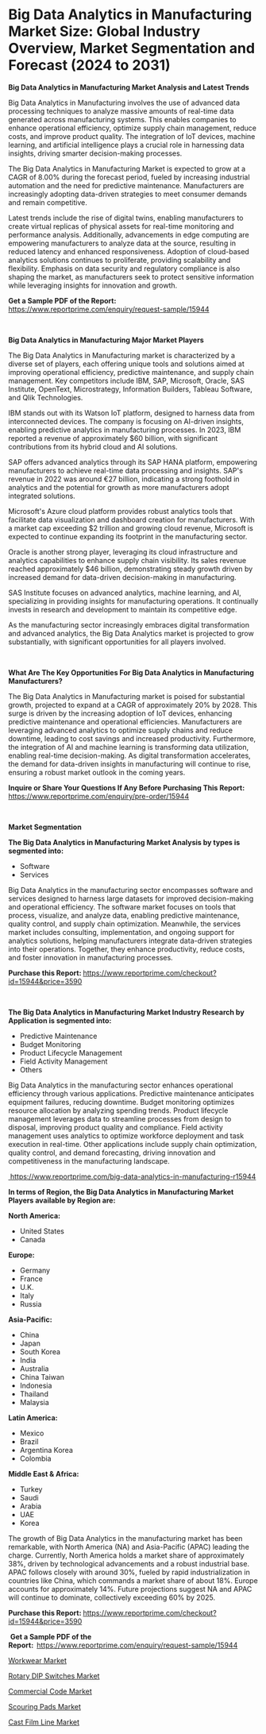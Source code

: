 <p><h1>Big Data Analytics in Manufacturing Market Size: Global Industry Overview, Market Segmentation and Forecast (2024 to 2031)</h1></p><p><strong>Big Data Analytics in Manufacturing Market Analysis and Latest Trends</strong></p>
<p><p>Big Data Analytics in Manufacturing involves the use of advanced data processing techniques to analyze massive amounts of real-time data generated across manufacturing systems. This enables companies to enhance operational efficiency, optimize supply chain management, reduce costs, and improve product quality. The integration of IoT devices, machine learning, and artificial intelligence plays a crucial role in harnessing data insights, driving smarter decision-making processes.</p><p>The Big Data Analytics in Manufacturing Market is expected to grow at a CAGR of 8.00% during the forecast period, fueled by increasing industrial automation and the need for predictive maintenance. Manufacturers are increasingly adopting data-driven strategies to meet consumer demands and remain competitive. </p><p>Latest trends include the rise of digital twins, enabling manufacturers to create virtual replicas of physical assets for real-time monitoring and performance analysis. Additionally, advancements in edge computing are empowering manufacturers to analyze data at the source, resulting in reduced latency and enhanced responsiveness. Adoption of cloud-based analytics solutions continues to proliferate, providing scalability and flexibility. Emphasis on data security and regulatory compliance is also shaping the market, as manufacturers seek to protect sensitive information while leveraging insights for innovation and growth.</p></p>
<p><strong>Get a Sample PDF of the Report:&nbsp;</strong> <a href="https://www.reportprime.com/enquiry/request-sample/15944?utm_campaign=1766&utm_medium=2&utm_source=Github&utm_content=ia&utm_term=25122024&utm_id=big-data-analytics-in-manufacturing">https://www.reportprime.com/enquiry/request-sample/15944</a></p>
<p>&nbsp;</p>
<p><strong>Big Data Analytics in Manufacturing Major Market Players</strong></p>
<p><p>The Big Data Analytics in Manufacturing market is characterized by a diverse set of players, each offering unique tools and solutions aimed at improving operational efficiency, predictive maintenance, and supply chain management. Key competitors include IBM, SAP, Microsoft, Oracle, SAS Institute, OpenText, Microstrategy, Information Builders, Tableau Software, and Qlik Technologies.</p><p>IBM stands out with its Watson IoT platform, designed to harness data from interconnected devices. The company is focusing on AI-driven insights, enabling predictive analytics in manufacturing processes. In 2023, IBM reported a revenue of approximately $60 billion, with significant contributions from its hybrid cloud and AI solutions.</p><p>SAP offers advanced analytics through its SAP HANA platform, empowering manufacturers to achieve real-time data processing and insights. SAP's revenue in 2022 was around €27 billion, indicating a strong foothold in analytics and the potential for growth as more manufacturers adopt integrated solutions.</p><p>Microsoft's Azure cloud platform provides robust analytics tools that facilitate data visualization and dashboard creation for manufacturers. With a market cap exceeding $2 trillion and growing cloud revenue, Microsoft is expected to continue expanding its footprint in the manufacturing sector.</p><p>Oracle is another strong player, leveraging its cloud infrastructure and analytics capabilities to enhance supply chain visibility. Its sales revenue reached approximately $46 billion, demonstrating steady growth driven by increased demand for data-driven decision-making in manufacturing.</p><p>SAS Institute focuses on advanced analytics, machine learning, and AI, specializing in providing insights for manufacturing operations. It continually invests in research and development to maintain its competitive edge.</p><p>As the manufacturing sector increasingly embraces digital transformation and advanced analytics, the Big Data Analytics market is projected to grow substantially, with significant opportunities for all players involved.</p></p>
<p>&nbsp;</p>
<p><strong>What Are The Key Opportunities For Big Data Analytics in Manufacturing Manufacturers?</strong></p>
<p><p>The Big Data Analytics in Manufacturing market is poised for substantial growth, projected to expand at a CAGR of approximately 20% by 2028. This surge is driven by the increasing adoption of IoT devices, enhancing predictive maintenance and operational efficiencies. Manufacturers are leveraging advanced analytics to optimize supply chains and reduce downtime, leading to cost savings and increased productivity. Furthermore, the integration of AI and machine learning is transforming data utilization, enabling real-time decision-making. As digital transformation accelerates, the demand for data-driven insights in manufacturing will continue to rise, ensuring a robust market outlook in the coming years.</p></p>
<p><strong>Inquire or Share Your Questions If Any Before Purchasing This Report:</strong> <a href="https://www.reportprime.com/enquiry/pre-order/15944?utm_campaign=1766&utm_medium=2&utm_source=Github&utm_content=ia&utm_term=25122024&utm_id=big-data-analytics-in-manufacturing">https://www.reportprime.com/enquiry/pre-order/15944</a></p>
<p>&nbsp;</p>
<p><strong>Market Segmentation</strong></p>
<p><strong>The Big Data Analytics in Manufacturing Market Analysis by types is segmented into:</strong></p>
<p><ul><li>Software</li><li>Services</li></ul></p>
<p><p>Big Data Analytics in the manufacturing sector encompasses software and services designed to harness large datasets for improved decision-making and operational efficiency. The software market focuses on tools that process, visualize, and analyze data, enabling predictive maintenance, quality control, and supply chain optimization. Meanwhile, the services market includes consulting, implementation, and ongoing support for analytics solutions, helping manufacturers integrate data-driven strategies into their operations. Together, they enhance productivity, reduce costs, and foster innovation in manufacturing processes.</p></p>
<p><strong>Purchase this Report:&nbsp;</strong><a href="https://www.reportprime.com/checkout?id=15944&price=3590&utm_campaign=1766&utm_medium=2&utm_source=Github&utm_content=ia&utm_term=25122024&utm_id=big-data-analytics-in-manufacturing">https://www.reportprime.com/checkout?id=15944&price=3590</a></p>
<p>&nbsp;</p>
<p><strong>The Big Data Analytics in Manufacturing Market Industry Research by Application is segmented into:</strong></p>
<p><ul><li>Predictive Maintenance</li><li>Budget Monitoring</li><li>Product Lifecycle Management</li><li>Field Activity Management</li><li>Others</li></ul></p>
<p><p>Big Data Analytics in the manufacturing sector enhances operational efficiency through various applications. Predictive maintenance anticipates equipment failures, reducing downtime. Budget monitoring optimizes resource allocation by analyzing spending trends. Product lifecycle management leverages data to streamline processes from design to disposal, improving product quality and compliance. Field activity management uses analytics to optimize workforce deployment and task execution in real-time. Other applications include supply chain optimization, quality control, and demand forecasting, driving innovation and competitiveness in the manufacturing landscape.</p></p>
<p><a href="https://www.reportprime.com/big-data-analytics-in-manufacturing-r15944?utm_campaign=1766&utm_medium=2&utm_source=Github&utm_content=ia&utm_term=25122024&utm_id=big-data-analytics-in-manufacturing">&nbsp;https://www.reportprime.com/big-data-analytics-in-manufacturing-r15944</a></p>
<p><strong>In terms of Region, the Big Data Analytics in Manufacturing Market Players available by Region are:</strong></p>
<p>
    <p> <strong> North America: </strong>
        <ul>
            <li>United States</li>
            <li>Canada</li>
        </ul>
        </p> 
    <p> <strong> Europe: </strong>
        <ul>
            <li>Germany</li>
            <li>France</li>
            <li>U.K.</li>
            <li>Italy</li>
            <li>Russia</li>
        </ul>
        </p> 
    <p> <strong> Asia-Pacific: </strong>
        <ul>
            <li>China</li>
            <li>Japan</li>
            <li>South Korea</li>
            <li>India</li>
            <li>Australia</li>
            <li>China Taiwan</li>
            <li>Indonesia</li>
            <li>Thailand</li>
            <li>Malaysia</li>
        </ul>
        </p> 
    <p> <strong> Latin America: </strong>
        <ul>
            <li>Mexico</li>
            <li>Brazil</li>
            <li>Argentina Korea</li>
            <li>Colombia</li>
        </ul>
        </p> 
    <p> <strong> Middle East & Africa: </strong>
        <ul>
            <li>Turkey</li>
            <li>Saudi</li>
            <li>Arabia</li>
            <li>UAE</li>
            <li>Korea</li>
        </ul>
    </p>
    </p>
<p><p>The growth of Big Data Analytics in the manufacturing market has been remarkable, with North America (NA) and Asia-Pacific (APAC) leading the charge. Currently, North America holds a market share of approximately 38%, driven by technological advancements and a robust industrial base. APAC follows closely with around 30%, fueled by rapid industrialization in countries like China, which commands a market share of about 18%. Europe accounts for approximately 14%. Future projections suggest NA and APAC will continue to dominate, collectively exceeding 60% by 2025.</p></p>
<p><strong>Purchase this Report: </strong><a href="https://www.reportprime.com/checkout?id=15944&price=3590&utm_campaign=1766&utm_medium=2&utm_source=Github&utm_content=ia&utm_term=25122024&utm_id=big-data-analytics-in-manufacturing">https://www.reportprime.com/checkout?id=15944&price=3590</a></p>
<p>&nbsp;<strong>Get a Sample PDF of the Report:&nbsp;&nbsp;</strong><a href="https://www.reportprime.com/enquiry/request-sample/15944?utm_campaign=1766&utm_medium=2&utm_source=Github&utm_content=ia&utm_term=25122024&utm_id=big-data-analytics-in-manufacturing">https://www.reportprime.com/enquiry/request-sample/15944</a></p>
<p><strong></strong></p>
<p><p><a href="https://www.linkedin.com/pulse/revenue-forecast-workwear-industry-109-cagr-from-2024-lrbyc?utm_campaign=1766&utm_medium=2&utm_source=Github&utm_content=ia&utm_term=25122024&utm_id=big-data-analytics-in-manufacturing">Workwear Market</a></p><p><a href="https://www.linkedin.com/pulse/focus-rotary-dip-switches-market-trends-metrics-sales-size-growing-f9fje?utm_campaign=1766&utm_medium=2&utm_source=Github&utm_content=ia&utm_term=25122024&utm_id=big-data-analytics-in-manufacturing">Rotary DIP Switches Market</a></p><p><a href="https://www.linkedin.com/pulse/commercial-code-market-report-projected-111-cagr-key-insights-8aekc?utm_campaign=1766&utm_medium=2&utm_source=Github&utm_content=ia&utm_term=25122024&utm_id=big-data-analytics-in-manufacturing">Commercial Code Market</a></p><p><a href="https://www.linkedin.com/pulse/scouring-pads-market-study-report-includinginformation-size-asjnc?utm_campaign=1766&utm_medium=2&utm_source=Github&utm_content=ia&utm_term=25122024&utm_id=big-data-analytics-in-manufacturing">Scouring Pads Market</a></p><p><a href="https://www.linkedin.com/pulse/insights-global-cast-film-line-market-forecasted-growth-129-wutke?utm_campaign=1766&utm_medium=2&utm_source=Github&utm_content=ia&utm_term=25122024&utm_id=big-data-analytics-in-manufacturing">Cast Film Line Market</a></p></p>